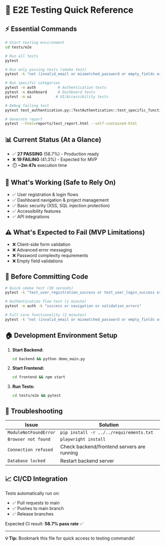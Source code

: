 # 🚀 E2E Testing Quick Reference

## ⚡ **Essential Commands**

```bash
# Start testing environment
cd tests/e2e

# Run all tests
pytest

# Run only passing tests (smoke test)
pytest -k "not (invalid_email or mismatched_password or empty_fields or weak_password or nonexistent_user or wrong_password or existing_email or error_boundaries)"

# Run specific categories
pytest -m auth          # Authentication tests
pytest -m dashboard     # Dashboard tests  
pytest -m ui           # UI/Accessibility tests

# Debug failing test
pytest test_authentication.py::TestAuthentication::test_specific_function -v -s

# Generate report
pytest --html=reports/test_report.html --self-contained-html
```

## 📊 **Current Status (At a Glance)**

- ✅ **27 PASSING** (58.7%) - Production ready
- ❌ **19 FAILING** (41.3%) - Expected for MVP
- ⏱️ **~2m 47s** execution time

## 🎯 **What's Working (Safe to Rely On)**

- ✅ User registration & login flows
- ✅ Dashboard navigation & project management
- ✅ Basic security (XSS, SQL injection protection)
- ✅ Accessibility features
- ✅ API integrations

## ⚠️ **What's Expected to Fail (MVP Limitations)**

- ❌ Client-side form validation
- ❌ Advanced error messaging
- ❌ Password complexity requirements
- ❌ Empty field validations

## 🔧 **Before Committing Code**

```bash
# Quick smoke test (30 seconds)
pytest -k "test_user_registration_success or test_user_login_success or test_dashboard_loads_after_login"

# Authentication flow test (1 minute)
pytest -m auth -k "success or navigation or validation_errors"

# Full core functionality (2 minutes)
pytest -k "not (invalid_email or mismatched_password or empty_fields or weak_password)"
```

## 🏠 **Development Environment Setup**

1. **Start Backend:**
   ```bash
   cd backend && python demo_main.py
   ```

2. **Start Frontend:**
   ```bash
   cd frontend && npm start
   ```

3. **Run Tests:**
   ```bash
   cd tests/e2e && pytest
   ```

## 🚨 **Troubleshooting**

| Issue | Solution |
|-------|----------|
| `ModuleNotFoundError` | `pip install -r ../../requirements.txt` |
| `Browser not found` | `playwright install` |
| `Connection refused` | Check backend/frontend servers are running |
| `Database locked` | Restart backend server |

## 📈 **CI/CD Integration**

Tests automatically run on:
- ✅ Pull requests to main
- ✅ Pushes to main branch
- ✅ Release branches

Expected CI result: **58.7% pass rate** ✅

---

**💡 Tip:** Bookmark this file for quick access to testing commands! 